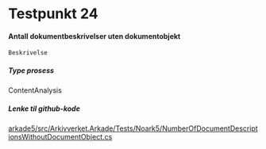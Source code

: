 # Testpunkt 24
#### Antall dokumentbeskrivelser uten dokumentobjekt

```
Beskrivelse
```

##### Type prosess
ContentAnalysis

##### Lenke til github-kode
[arkade5/src/Arkivverket.Arkade/Tests/Noark5/NumberOfDocumentDescriptionsWithoutDocumentObject.cs](https://github.com/arkivverket/arkade5/blob/master/src/Arkivverket.Arkade/Tests/Noark5/NumberOfDocumentDescriptionsWithoutDocumentObject.cs)